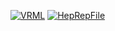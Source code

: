 [![VRML](https://img.shields.io/badge/VRML-orange?style=flat)](VRML)
[![HepRepFile](https://img.shields.io/badge/HepRep-File-yellow?style=flat)](HepRepFile)

